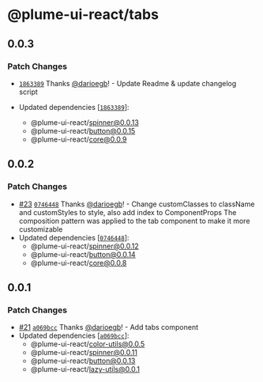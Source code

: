 # @plume-ui-react/tabs

## 0.0.3

### Patch Changes

- [`1863389`](https://github.com/darioegb/plume-ui-react/commit/1863389b8949444b81e17bf0aa257c1da8b52c00) Thanks [@darioegb](https://github.com/darioegb)! - Update Readme & update changelog script

- Updated dependencies [[`1863389`](https://github.com/darioegb/plume-ui-react/commit/1863389b8949444b81e17bf0aa257c1da8b52c00)]:
  - @plume-ui-react/spinner@0.0.13
  - @plume-ui-react/button@0.0.15
  - @plume-ui-react/core@0.0.9

## 0.0.2

### Patch Changes

- [#23](https://github.com/darioegb/plume-ui-react/pull/23) [`0746448`](https://github.com/darioegb/plume-ui-react/commit/07464483f3f562d4fb5b0c1b74168cf23792a7ac) Thanks [@darioegb](https://github.com/darioegb)! - Change customClasses to className and customStyles to style, also add index to ComponentProps
  The composition pattern was applied to the tab component to make it more customizable
- Updated dependencies [[`0746448`](https://github.com/darioegb/plume-ui-react/commit/07464483f3f562d4fb5b0c1b74168cf23792a7ac)]:
  - @plume-ui-react/spinner@0.0.12
  - @plume-ui-react/button@0.0.14
  - @plume-ui-react/core@0.0.8

## 0.0.1

### Patch Changes

- [#21](https://github.com/darioegb/plume-ui-react/pull/21) [`a069bcc`](https://github.com/darioegb/plume-ui-react/commit/a069bcc6b8f7be738ed84c63fa076f55ebbf2963) Thanks [@darioegb](https://github.com/darioegb)! - Add tabs component
- Updated dependencies [[`a069bcc`](https://github.com/darioegb/plume-ui-react/commit/a069bcc6b8f7be738ed84c63fa076f55ebbf2963)]:
  - @plume-ui-react/color-utils@0.0.5
  - @plume-ui-react/spinner@0.0.11
  - @plume-ui-react/button@0.0.13
  - @plume-ui-react/lazy-utils@0.0.1
